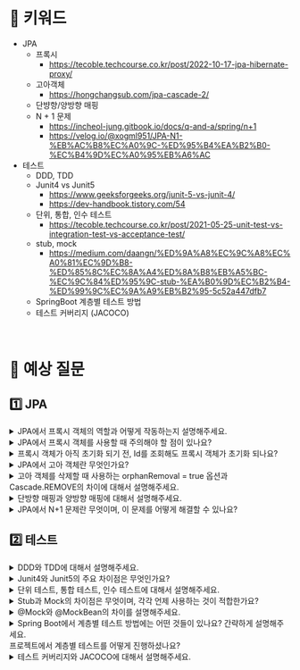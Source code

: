 # 📍 키워드
- JPA
    - 프록시
        - https://tecoble.techcourse.co.kr/post/2022-10-17-jpa-hibernate-proxy/
    - 고아객체
        - https://hongchangsub.com/jpa-cascade-2/
    - 단뱡향/양방향 매핑
    - N + 1 문제
        - https://incheol-jung.gitbook.io/docs/q-and-a/spring/n+1
        - https://velog.io/@xogml951/JPA-N1-%EB%AC%B8%EC%A0%9C-%ED%95%B4%EA%B2%B0-%EC%B4%9D%EC%A0%95%EB%A6%AC
- 테스트
    - DDD, TDD
    - Junit4 vs Junit5
        - https://www.geeksforgeeks.org/junit-5-vs-junit-4/
        - https://dev-handbook.tistory.com/54
    - 단위, 통합, 인수 테스트
        - https://tecoble.techcourse.co.kr/post/2021-05-25-unit-test-vs-integration-test-vs-acceptance-test/
    - stub, mock
        - https://medium.com/daangn/%ED%9A%A8%EC%9C%A8%EC%A0%81%EC%9D%B8-%ED%85%8C%EC%8A%A4%ED%8A%B8%EB%A5%BC-%EC%9C%84%ED%95%9C-stub-%EA%B0%9D%EC%B2%B4-%ED%99%9C%EC%9A%A9%EB%B2%95-5c52a447dfb7
    - SpringBoot 계층별 테스트 방법
    - 테스트 커버리지 (JACOCO)

<br>

# 📍 예상 질문
## 1️⃣ JPA
<details>
<summary>JPA에서 프록시 객체의 역할과 어떻게 작동하는지 설명해주세요.</summary>
<div markdown="1">

- JPA에서 프록시 객체를 통해 지연 로딩을 구현하고 있습니다. 하이버네이트는 지연 로딩을 사용하는 연관관계 자리에 프록시 객체를 주입하여 실제 객체가 들어있는 것처럼 동작하도록 합니다. 덕분에 우리는 연관관계 자리에 프록시 객체가 들어있든 실제 객체가 들어있든 신경쓰지 않고 사용할 수 있습니다.
- 프록시 객체는 실제 객체에 대한 참조를 보관하여, 프록시 객체의 메서드를 호출했을 때 실제 객체의 메서드를 호출합니다. 프록시 객체는 최초 지연 로딩 시점에는 참조 값이 없고, 실제 객체의 메서드를 호출할 필요가 있을 때 데이터베이스를 조회해서 참조 값을 채우며, 이를 프록시 객체 초기화라고 부릅니다.

</div>
</details>
<details>
<summary>JPA에서 프록시 객체를 사용할 때 주의해야 할 점이 있나요?</summary>
<div markdown="1">

- 프록시 객체를 초기화할 때 주의해야 합니다. 바로 프록시 객체를 초기화 하지 못하는 경우 입니다. 프록시의 초기화는 영속성 컨텍스트의 도움을 받습니다. 따라서 영속성 컨텍스트의 관리를 받지 못하는 상황, 즉 준영속 상태의 프록시를 초기화 한다던가 OSIV 옵션이 꺼져 있는 상황에서 트랜잭션 바깥에서 프록시를 초기화하려는 경우 LazyInitializationException가 발생할 수 있습니다.
- 프록시 객체끼리 동등성을 비교할 때 주의해야 합니다. 보통 JPA 엔티티의 equals는 id값만 비교해서 재정의할 경우, 동등성이 다르게 나옵니다. equals가 호출되는 객체는 getId가 아닌 메서드를 호출해서 실제 객체의 equals가 호출되는데 이 객체의 클래스는 원본 객체의 클래스 타입이 나오고, 인수인 프록시 객체는 프록시 타입이 나오게 되어 클래스 타입 비교에서 false가 나옵니다. 또한 프록시 객체의 값들은 모두 null이기 때문에 id를 비교하는 부분에서도 false가 나옵니다.

</div>
</details>
<details>
<summary>프록시 객체가 아직 초기화 되기 전, Id를 조회해도 프록시 객체가 초기화 되나요?</summary>
<div markdown="1">

- getId 메서드를 통해 id(식별자)를 조회할 때는 프록시 객체가 초기화 되지 않습니다. 일반적으로는 식별자 접근 시 프록시를 초기화하는 옵션이 꺼져 있습니다.
- 만약 getter에 대한 자바 빈 규약을 만족시키지 못하거나, 식별자 이름과 매칭되지 않는 메서드로 호출할 경우에는 프록시가 초기화 됩니다.

</div>
</details>
<details>
<summary>JPA에서 고아 객체란 무엇인가요?</summary>
<div markdown="1">

- 고아 객체는 부모 엔티티와의 연관관계가 끊어진 자식 엔티티를 의미합니다. 즉, 자식 엔티티가 더 이상 부모 엔티티에 속하지 않을 때, 그 자식 엔티티를 고아 객체라고 합니다.

</div>
</details>
<details>
<summary>고아 객체를 삭제할 때 사용하는 orphanRemoval = true 옵션과 Cascade.REMOVE의 차이에 대해서 설명해주세요.</summary>
<div markdown="1">

- orphanRemoval = true
    - orphanRemoval 옵션은 부모 엔티티와 연관관계가 끊어진 자식 엔티티를 자동으로 삭제하는 기능입니다. 즉, 부모 엔티티의 컬렉션에서 특정 자식 엔티티를 제거하면, 해당 자식 엔티티는 고아 객체(orphan)로 간주되어 자동으로 데이터베이스에서 삭제됩니다.
    - 연관관계가 끊어진 자식 엔티티에만 영향을 미칩니다. 즉, 부모 엔티티와의 연관관계만을 기준으로 삭제 여부를 판단합니다.
- CascadeType.REMOVE
    - CascadeType.REMOVE는 특정 엔티티를 삭제할 때, 그 엔티티와 연관된 엔티티도 함께 삭제하도록 JPA에 지시하는 옵션입니다. 이는 엔티티 간의 계층적인 관계에서 특히 유용합니다.
    - 부모 엔티티가 삭제될 때 연관된 자식 엔티티들도 함께 삭제되는 것을 의미합니다. 즉, 부모 엔티티의 생명주기에 따라 자식 엔티티의 생명주기가 결정됩니다.

</div>
</details>
<details>
<summary>단방향 매핑과 양방향 매핑에 대해서 설명해주세요.</summary>
<div markdown="1">

- 단방향 매핑
    - 단방향 매핑은 한 엔티티가 다른 엔티티를 참조할 수 있지만, 반대 방향으로는 참조할 수 없는 구조입니다. 즉, 관계를 가지는 엔티티 중 한 쪽만이 다른 쪽을 알고 있습니다. 
    - 장점: 단방향 매핑은 관계의 소유자가 명확하기 때문에 구현이 상대적으로 단순하고 이해하기 쉽습니다.
    - 단점: 반대 방향에서의 조회나 연산이 필요할 때 제한적입니다.
- 양방향 매핑
    - 양방향 매핑은 두 엔티티가 서로를 참조할 수 있는 구조입니다. 이 경우, 양쪽 엔티티 모두에서 관계의 반대편을 참조할 수 있습니다.
    - 장점: 양쪽에서 서로를 참조할 수 있으므로, 더 유연하게 엔티티 간의 관계를 활용할 수 있습니다. 데이터를 조회하거나 연산을 수행할 때 다양한 방법을 사용할 수 있습니다.
    - 단점: 구현이 복잡하고, 양쪽에서 관계를 관리해야 하기 때문에 주의 깊게 코드를 작성해야 합니다. 특히, 연관관계 편의 메소드를 잘 구현하지 않으면 데이터 불일치가 발생할 수 있습니다.

</div>
</details>
<details>
<summary>JPA에서 N+1 문제란 무엇이며, 이 문제를 어떻게 해결할 수 있나요?</summary>
<div markdown="1">

- N+1 문제란 연관 관계가 설정된 엔티티를 조회할 경우에 조회된 데이터 갯수만큼 연관관계의 조회 쿼리가 추가로 발생하는 현상입니다.
- 해결 방법
    1. Fetch join - 연관된 엔티티를 하나의 쿼리로 함께 로딩하는 방식
    2. EntityGraph - EntityGraph를 사용하면, 복잡한 연관 관계를 가진 엔티티를 한번에 로딩할 수 있음
    3. FetchMode.SUBSELECT
    4. @BatchSize

</div>
</details>

## 2️⃣ 테스트
<details>
<summary>DDD와 TDD에 대해서 설명해주세요.</summary>
<div markdown="1">

- DDD(도메인 주도 설계)
    - DDD는 복잡한 소프트웨어의 설계와 개발 과정에서 도메인(문제 영역)을 중심으로 접근하는 방법론입니다. 이 방법론은 소프트웨어가 해결하려는 실제 문제 영역에 초점을 맞추며, 도메인 전문가와 개발자 간의 긴밀한 협력을 통해 도메인의 복잡성을 이해하고 모델링합니다. DDD의 주요 목표는 도메인의 복잡성을 관리하고, 유연하며 유지보수가 용이한 소프트웨어를 개발하는 것입니다.
- TDD(테스트 주도 개발)
    - TDD는 소프트웨어 개발 프로세스에서 테스트를 먼저 작성하고, 그 테스트를 통과하기 위한 최소한의 코드를 작성하는 접근 방식입니다. TDD는 설계와 개발 과정에서 테스트의 역할을 강조하며, 코드의 품질을 높이고 유지보수를 용이하게 하는 것을 목표로 합니다.
    - TDD의 기본 순환은 다음과 같습니다:
        1. 실패하는 테스트 작성: 개발할 기능에 대한 테스트 케이스를 먼저 작성합니다. 이 테스트는 처음에는 실패합니다.
        2. 테스트 통과를 위한 코드 작성: 테스트를 통과하기 위해 최소한의 코드를 작성합니다.
        3. 리팩토링: 코드를 개선하고 중복을 제거합니다.
    - TDD를 통해 개발 과정에서 리팩토링의 필요성을 줄이고, 소프트웨어의 품질을 높일 수 있습니다. 또한, 테스트 케이스를 먼저 작성함으로써, 개발자는 요구 사항을 더 명확하게 이해하고, 설계를 더 세심하게 고려하게 됩니다.

</div>
</details>
<details>
<summary>Junit4와 Junit5의 주요 차이점은 무엇인가요?</summary>
<div markdown="1">

1. 모듈 구조
    - JUnit4: 단일 jar 파일로 제공되며, 확장을 위해서는 별도의 라이브러리가 필요합니다.
    - JUnit5: JUnit 플랫폼, JUnit Jupiter, JUnit Vintage로 구성된 모듈화된 구조를 가지고 있습니다. 이는 테스트를 실행하는 플랫폼, 새로운 테스트를 작성하기 위한 API와 런타임, 그리고 구버전의 JUnit 테스트를 지원하기 위한 모듈입니다.
2. 어노테이션과 실행 모델
    - JUnit4:
        - @Before, @After, @BeforeClass, @AfterClass 등의 어노테이션을 사용합니다.
        - 테스트 메소드는 public void여야 하며, @Test 어노테이션으로 표시됩니다.
    - JUnit5:
        - @BeforeEach, @AfterEach, @BeforeAll, @AfterAll 등으로 변경되었습니다.
        - 테스트 메소드는 접근 제한자 없이 작성될 수 있으며 (package-private), 반환 타입이 void가 아닐 수도 있습니다.
        - 더 다양한 어노테이션을 지원합니다 (@DisplayName, @Nested, @Tag, @Disabled 등).
3. 확장 모델
    - JUnit4: 확장을 위해 @Rule과 @ClassRule 어노테이션을 사용합니다.
    - JUnit5: 더 강력하고 유연한 확장 모델을 제공합니다. @ExtendWith 어노테이션을 사용하여 커스텀 어노테이션을 만들 수 있으며, 테스트 실행 과정의 다양한 단계에서 사용자 정의 로직을 적용할 수 있습니다.
4. 테스트 인스턴스 라이프사이클
    - JUnit4: 기본적으로 테스트 메소드마다 새로운 테스트 인스턴스를 생성합니다.
    - JUnit5: @TestInstance 어노테이션을 사용하여 테스트 클래스당 인스턴스를 하나만 생성하는 방식을 선택할 수 있어, 테스트 간의 상태 공유가 용이해집니다.
5. 조건부 테스트 실행
    - JUnit5는 @EnabledOnOs, @EnabledIf, @EnabledIfSystemProperty 등의 어노테이션을 통해 특정 조건에서만 테스트를 실행하도록 할 수 있는 기능을 제공합니다. 이는 JUnit4에서는 제공되지 않는 기능입니다.
6. 동적 테스트
    - JUnit5는 테스트 케이스를 동적으로 생성하고 실행할 수 있는 API를 제공합니다. 이를 통해 런타임에 테스트 케이스를 생성하고 조건에 따라 다른 테스트를 실행할 수 있습니다.
7. Assertions
    - JUnit4: JUnit5와 비교하면서 org.junit.Assert 클래스를 통해 기본 Assertion을 제공합니다.
    - JUnit5: 단일 테스트 내에서 여러 Assertion을 지원하는 AssertAll 및 기타 지원과 같은 다양한 메서드를 갖춘 보다 유연한 Assertions 클래스를 도입합니다.

</div>
</details>
<details>
<summary>단위 테스트, 통합 테스트, 인수 테스트에 대해서 설명해주세요.</summary>
<div markdown="1">

- 단위 테스트(Unit Test)
    - 단위 테스트는 응용 프로그램에서 테스트 가능한 가장 작은 소프트웨어를 실행하여 예상대로 동작하는지 확인하는 테스트입니다. 주로 클래스나 메소드 수준에서 이루어지며, 테스트 대상 단위의 크기를 작게 설정해서 단위 테스트를 최대한 간단하고 디버깅하기 쉽게 작성해야 합니다.
    - 단위 테스트는 개발자가 소프트웨어의 내부 코드를 깊이 이해하고 있어야 하는 화이트박스 테스트의 한 형태로, 특히 테스트 주도 개발(TDD)과 결합될 때 그 효과가 극대화됩니다.
    - Java에서는 JUnit이라는 프레임워크를 주로 사용하여 단위 테스트를 수행합니다.
- 통합 테스트(Integration Test)
    - 통합 테스트는 여러 모듈을 결합해 이들이 의도대로 협력하는지 검증하는 과정입니다. 단위 테스트와는 다르게, 개발자가 직접 수정할 수 없는 부분(예: 외부 라이브러리)까지 포함하여 전체 시스템이 다양한 환경에서 제대로 동작하는지 확인합니다
    - 이 방식은 단위 테스트로는 찾기 어려운 버그(예: 환경에 따라 다르게 작동하는 버그)를 발견할 수 있지만, 테스트 범위가 넓어 신뢰성이 떨어질 수 있고, 에러 위치를 정확히 파악하기 어려워 유지보수에 어려움이 있을 수 있습니다.
    - 스프링부트에서는 @SpringBootTest 어노테이션을 사용해 통합 테스트를 손쉽게 수행할 수 있습니다.
- 인수 테스트(Acceptance Test)
    - 인수 테스트(Acceptance Test)는 사용자의 스토리나 시나리오에 따라 수행되는 테스트로, 주로 비즈니스 요구사항에 초점을 맞춥니다. 이 테스트는 프로젝트에 참여하는 다양한 이해관계자(예: 기획자, 클라이언트 대표, 개발자 등)가 함께 토의하여 시나리오를 만들고, 이를 바탕으로 개발자가 코드를 작성하는 과정에서 이루어집니다. 인수 테스트의 목적은 소프트웨어가 사전에 정의된 요구사항(인수 조건)에 따라 올바르게 작동하는지 확인하는 것입니다.
    - 애자일 개발 방법론, 특히 익스트림 프로그래밍(XP)에서 유래한 인수 테스트는 주로 소프트웨어의 API를 통해 기능이 정상적으로 동작하는지 확인하는 방식으로 진행됩니다. 이 테스트는 소프트웨어의 내부 구조나 구현 방법보다는 실제 사용자의 관점에서 수행되는 블랙박스 테스트이며, 주로 E2E(End-to-End) 테스트 형식을 사용합니다.
    - Java에서는 RestAssured, MockMvc와 같은 도구를 활용해 인수 테스트를 작성할 수 있습니다.

</div>
</details>
<details>
<summary>Stub과 Mock의 차이점은 무엇이며, 각각 언제 사용하는 것이 적합한가요?</summary>
<div markdown="1">

- Stub
    - 목적: 테스트에 필요한 호출에 대해 미리 준비된 답을 제공하는 객체입니다. 주로 테스트 대상이 되는 코드의 의존성을 제거하기 위해 사용됩니다.
    - 스타일: 실제 객체처럼 동작하는 클래스를 직접 구현합니다. 하지만 테스트에 필요한 구현에만 집중하고, 부가적인 기능은 구현하지 않습니다.
    - 검증 방식: 상태 검증(state verification)을 사용합니다. 이는 어떤 입력에 대해 예상되는 출력이 발생하는지 검증하는 방식입니다.
- Mock
    - 목적: 예상된 동작을 가진 객체로, 특정 액션에 대한 출력을 정의합니다. 테스트 중에 특정 메소드가 호출되었는지, 몇 번 호출되었는지 등의 행동을 검증하는 데 사용됩니다.
    - 스타일: 다양한 Mock Framework를 사용하여 Mock 객체를 생성하고, 특정 액션에 대한 출력을 정의합니다.
    - 검증 방식: 행동 검증(behavior verification)을 사용합니다. 이는 입력과 상관없이 특정 행동이 이루어졌는지, 예를 들어 메소드가 특정 횟수로 호출되었는지 등을 검증하는 방식입니다.
- Stub은 테스트에 필요한 구체적인 결과를 미리 정의하여 상태 검증에 집중하는 반면, Mock은 특정 행동이 이루어졌는지를 검증하는 데 초점을 맞춥니다.

</div>
</details>
<details>
<summary>@Mock와 @MockBean의 차이를 설명해주세요.</summary>
<div markdown="1">

- @Mock
    - 개요: @Mock은 Mockito 라이브러리에서 제공하는 어노테이션입니다. 이는 주로 단위 테스트에서 사용되며, 특정 클래스의 모의 객체를 생성하는 데 사용됩니다.
    - 적용 범위: @Mock으로 생성된 모의 객체는 주로 해당 테스트 클래스 내에서만 유효합니다. 이는 해당 테스트에서만 사용되는 독립적인 모의 객체를 만들 때 유용합니다.
    - 사용 예: 단위 테스트에서 특정 메소드의 동작을 모의하기 위해 사용됩니다. 예를 들어, 데이터베이스 접근 로직을 가진 클래스를 테스트할 때 실제 데이터베이스에 접근하지 않고 @Mock을 사용하여 해당 클래스의 의존성을 모의할 수 있습니다.
- @MockBean
    - 개요: @MockBean은 스프링 부트 테스트에서 제공하는 어노테이션입니다. 스프링 애플리케이션 컨텍스트(Application Context) 내에 있는 빈(Bean)을 모의 객체로 대체할 때 사용됩니다.
    - 적용 범위: @MockBean으로 생성된 모의 객체는 스프링의 애플리케이션 컨텍스트에 추가되므로, 해당 스프링 애플리케이션 컨텍스트를 공유하는 모든 테스트에서 사용될 수 있습니다. 이는 애플리케이션의 다양한 부분에서 동일한 모의 객체를 재사용하고 싶을 때 유용합니다.
    - 사용 예: 통합 테스트에서 특정 빈의 실제 로직을 모의 로직으로 대체하여 테스트의 복잡성을 줄이고, 외부 시스템에 대한 의존성을 제거하고자 할 때 사용됩니다. 예를 들어, 웹 컨트롤러 테스트 시, 실제 서비스 레이어를 모의 서비스 레이어로 대체하여 테스트할 수 있습니다.
- 요약
    - @Mock
        - Mockito 라이브러리 제공
        - 주로 단위 테스트에 사용
        - 테스트 클래스 내에서만 유효한 모의 객체 생성
    - @MockBean
        - 스프링 부트 테스트 제공
        - 주로 통합 테스트에 사용
        - 애플리케이션 컨텍스트 전역에서 유효한 모의 객체 생성, 다른 테스트와 공유 가능

</div>
</details>
<details>
<summary>Spring Boot에서 계층별 테스트 방법에는 어떤 것들이 있나요? 간략하게 설명해주세요.</summary>
<div markdown="1">

- 1. 단위 테스트(Unit Test)
    - 목적: 가장 기본적인 단위에서 코드의 정확성을 검증합니다.
    - 특징: 의존성을 모의 객체(Mock Objects)로 대체하여, 테스트하고자 하는 단위를 격리시킵니다. 빠르고 효율적입니다.
2. 서비스 레이어 테스트(Service Layer Test)
    - 목적: 비즈니스 로직이 기대대로 작동하는지 검증합니다.
    - 특징: 서비스 레이어를 테스트하기 위해 레포지토리 레이어를 모의 객체로 대체합니다. 트랜잭션 관리가 중요할 수 있습니다.
3. 리포지토리 레이어 테스트(Repository Layer Test)
    - 목적: 데이터베이스와의 상호작용이 정확하게 이루어지는지 검증합니다.
    - 특징: @DataJpaTest 어노테이션을 사용하여 리포지토리 레이어만을 로드하고, 데이터베이스 트랜잭션을 관리합니다.
4. 컨트롤러 테스트(Controller Test)
    - 목적: HTTP 요청과 응답이 올바르게 처리되는지 검증합니다.
    - 특징: @WebMvcTest 어노테이션을 사용하여 컨트롤러 레이어만을 로드합니다. MockMvc를 사용해 HTTP 요청을 모의하고, 결과를 검증할 수 있습니다.
5. 통합 테스트(Integration Test)
    - 목적: 애플리케이션의 여러 컴포넌트가 함께 잘 작동하는지 확인합니다.
    - 특징: @SpringBootTest 어노테이션을 사용하여 전체 애플리케이션 컨텍스트를 로드합니다. 실제 애플리케이션에 가까운 환경에서 테스트가 가능합니다.

</div>
</details>
<summary>프로젝트에서 계층별 테스트를 어떻게 진행하셨나요?</summary>
<div markdown="1">


</div>
</details>
<details>
<summary>테스트 커버리지와 JACOCO에 대해서 설명해주세요.</summary>
<div markdown="1">

- 테스트 커버리지
    - 테스트 커버리지는 소프트웨어 테스트가 얼마나 소스 코드를 커버하고 있는지를 나타내는 지표입니다. 다시 말해, 전체 코드 중 테스트로 검증된 부분이 얼마나 되는지를 수치적으로 표현한 것이죠. 이는 테스트의 완성도와 품질을 평가하는 중요한 기준 중 하나로 활용됩니다.
    - 테스트 커버리지는 소프트웨어의 품질을 보장하는 데 중요한 역할을 합니다. 높은 테스트 커버리지는 코드에 대한 신뢰도를 높여주며, 잠재적인 버그와 결함을 사전에 발견할 수 있는 기회를 제공합니다. 하지만, 100% 테스트 커버리지가 모든 버그를 제거한다는 것을 보장하지는 않습니다. 따라서 개발자는 테스트 커버리지와 함께 코드의 품질을 종합적으로 평가하고, 테스트 케이스의 질에도 주의를 기울여야 합니다.
- JACOCO
    - JaCoCo(Java Code Coverage)는 자바 애플리케이션의 코드 커버리지를 측정하는 도구입니다. 이는 주로 개발자가 자신의 코드가 얼마나 잘 테스트되었는지를 확인하기 위해 사용되며, 테스트 커버리지 보고서를 생성하여 어떤 코드 부분이 테스트되었고, 어떤 부분이 누락되었는지를 시각적으로 보여줍니다.

</div>
</details>
